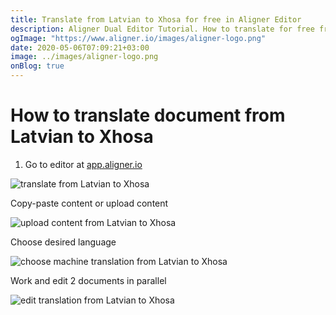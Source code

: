 ```yaml
---
title: Translate from Latvian to Xhosa for free in Aligner Editor
description: Aligner Dual Editor Tutorial. How to translate for free from Latvian to Xhosa. Aligner is multilingual document management platform. 
ogImage: "https://www.aligner.io/images/aligner-logo.png"
date: 2020-05-06T07:09:21+03:00
image: ../images/aligner-logo.png
onBlog: true
---
```


# How to translate document from Latvian to Xhosa

1. Go to editor at [app.aligner.io](https://app.aligner.io "Aligner App web page")

![translate from Latvian to Xhosa](../aligner-blank-editor.png "translate from Latvian to Xhosa")

Copy-paste content or upload content

![upload content from Latvian to Xhosa](../aligner-uploaded-document.png "upload content from Latvian to Xhosa")

Choose desired language

![choose machine translation from Latvian to Xhosa](../aligner-language-dropdown.png "choose machine translation from Latvian to Xhosa")

Work and edit 2 documents in parallel

![edit translation from Latvian to Xhosa](../aligner-double-sitded-editor.png "edit translation from Latvian to Xhosa")

